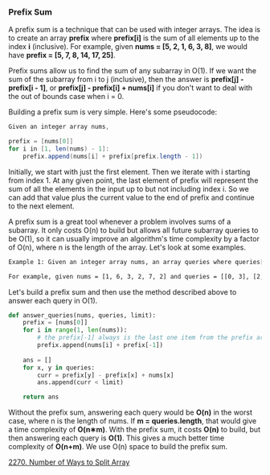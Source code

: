 ### Prefix Sum

A prefix sum is a technique that can be used with integer arrays. The idea is to create an array **prefix** where **prefix[i]** is the sum of all elements up to the index **i** (inclusive). For example, given **nums = [5, 2, 1, 6, 3, 8]**, we would have **prefix = [5, 7, 8, 14, 17, 25]**.

Prefix sums allow us to find the sum of any subarray in O(1). If we want the sum of the subarray from i to j (inclusive), then the answer is **prefix[j] - prefix[i - 1]**, or **prefix[j] - prefix[i] + nums[i]** if you don't want to deal with the out of bounds case when i = 0.

Building a prefix sum is very simple. Here's some pseudocode:
```java
Given an integer array nums,

prefix = [nums[0]]
for i in [1, len(nums) - 1]:
    prefix.append(nums[i] + prefix[prefix.length - 1])
```

Initially, we start with just the first element. Then we iterate with i starting from index 1. At any given point, the last element of prefix will represent the sum of all the elements in the input up to but not including index i. So we can add that value plus the current value to the end of prefix and continue to the next element.

A prefix sum is a great tool whenever a problem involves sums of a subarray. It only costs O(n) to build but allows all future subarray queries to be O(1), so it can usually improve an algorithm's time complexity by a factor of O(n), where n is the length of the array. Let's look at some examples.

```html
Example 1: Given an integer array nums, an array queries where queries[i] = [x, y] and an integer limit, return a boolean array that represents the answer to each query. A query is true if the sum of the subarray from x to y is less than limit, or false otherwise.

For example, given nums = [1, 6, 3, 2, 7, 2] and queries = [[0, 3], [2, 5], [2, 4]] and limit = 13, the answer is [true, false, true]. For each query, the subarray sums are [12, 14, 12].
```
Let's build a prefix sum and then use the method described above to answer each query in O(1).
```python
def answer_queries(nums, queries, limit):
    prefix = [nums[0]]
    for i in range(1, len(nums)):
        # the prefix[-1] always is the last one item from the prefix array which be appended as below.
        prefix.append(nums[i] + prefix[-1])
    
    ans = []
    for x, y in queries:
        curr = prefix[y] - prefix[x] + nums[x]
        ans.append(curr < limit)

    return ans
```

Without the prefix sum, answering each query would be **O(n)** in the worst case, where n is the length of nums. If **m = queries.length**, that would give a time complexity of **O(n∗m)**. With the prefix sum, it costs **O(n)** to build, but then answering each query is **O(1)**. This gives a much better time complexity of **O(n+m)**. We use O(n) space to build the prefix sum.

[2270. Number of Ways to Split Array](../../lc_2023/m2270_NumberOfWaysToSplitArray.py)

